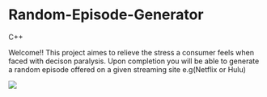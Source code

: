 # Random-Episode-Generator
C++

Welcome!! This project aimes to relieve the stress a consumer feels when faced with decison paralysis. Upon completion you will be able to generate a random episode offered on a given streaming site e.g(Netflix or Hulu)

![](https://cdn.dribbble.com/users/63650/screenshots/4686195/random-netflix.gif)



